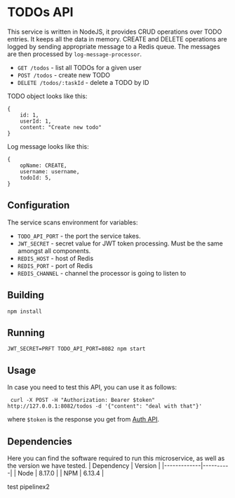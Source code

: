 # TODOs API

This service is written in NodeJS, it provides CRUD operations over TODO entries.
It keeps all the data in memory. CREATE and DELETE operations are logged by
sending appropriate message to a Redis queue. The messages are then processed by
`log-message-processor`.

- `GET /todos` - list all TODOs for a given user
- `POST /todos` - create new TODO
- `DELETE /todos/:taskId` - delete a TODO by ID

TODO object looks like this:
```
{
    id: 1,
    userId: 1,
    content: "Create new todo"
}
```
Log message looks like this:
```
{
    opName: CREATE,
    username: username,
    todoId: 5,
}
```

## Configuration

The service scans environment for variables:
- `TODO_API_PORT` - the port the service takes.
- `JWT_SECRET` - secret value for JWT token processing. Must be the same amongst all components.
- `REDIS_HOST` - host of Redis
- `REDIS_PORT` - port of Redis
- `REDIS_CHANNEL` - channel the processor is going to listen to

## Building

```
npm install
```
## Running
```
JWT_SECRET=PRFT TODO_API_PORT=8082 npm start
```

## Usage
In case you need to test this API, you can use it as follows:
```
 curl -X POST -H "Authorization: Bearer $token" http://127.0.0.1:8082/todos -d '{"content": "deal with that"}'
```
where `$token` is the response you get from [Auth API](/auth-api). 

## Dependencies
Here you can find the software required to run this microservice, as well as the version we have tested. 
|  Dependency | Version  |
|-------------|----------|
| Node        | 8.17.0   |
| NPM         | 6.13.4   |

test pipelinex2
